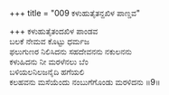 +++
title = "009 ಕಳುಹುತೈತನ್ದಖಿಳ ಪಾಣ್ಡವ"

+++
ಕಳುಹುತೈತಂದಖಿಳ ಪಾಂಡವ   
ಬಲಕೆ ನೇಮವ ಕೊಟ್ಟು ಧರ್ಮಜ   
ಫಲುಗುಣರ ನಿಲಿಸಿದನು ಸಹದೇವನನು ನಕುಲನನು   
ಕಳುಹಿದನು ನೀ ಮರಳೆನಲು ಬೆಂ   
ಬಳಿಯಲನಿಲಜನೈದಿ ಹಗೆಯಲಿ        
ಕಲಹವನು ಮಸೆಯೆಂದು ನಂಬುಗೆಗೊಂಡು ಮರಳಿದನು   ॥9॥